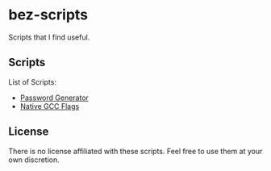 bez-scripts
===========
Scripts that I find useful.


Scripts
-------
List of Scripts:
 * [Password Generator](https://github.com/bezeredi/scripts/blob/master/genpw.sh)
 * [Native GCC Flags](https://github.com/bezeredi/scripts/blob/master/gcc-flags.sh)


License
-------
There is no license affiliated with these scripts. Feel free to use them at
your own discretion.


